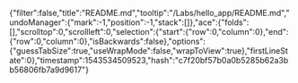 {"filter":false,"title":"README.md","tooltip":"/Labs/hello_app/README.md","undoManager":{"mark":-1,"position":-1,"stack":[]},"ace":{"folds":[],"scrolltop":0,"scrollleft":0,"selection":{"start":{"row":0,"column":0},"end":{"row":0,"column":0},"isBackwards":false},"options":{"guessTabSize":true,"useWrapMode":false,"wrapToView":true},"firstLineState":0},"timestamp":1543534509523,"hash":"c7f20bf57b0a0b5285b62a3bb56806fb7a9d9617"}